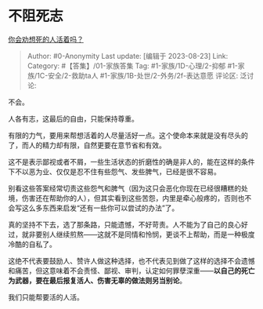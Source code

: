 # 不阻死志
[你会劝想死的人活着吗？](https://www.zhihu.com/question/589849650/answer/3178115629)

> Author: #0-Anonymity
> Last update: [编辑于 2023-08-23]
> Link:
> Category: #【答集】/01-家族答集 
> Tag: #1-家族/1D-心理/2-抑郁 #1-家族/1C-安全/2-救助ta人 #1-家族/1B-处世/2-外务/2f-表达意愿
> 评论区:
> 泛讨论:

不会。

人各有志，这最后的自由，只能保持尊重。

有限的力气，要用来帮想活着的人尽量活好一点。这个使命本来就是没有尽头的了，而人的精力却有限，自然更要在意节省和有效。

这不是表示鄙视或者不屑，一些生活状态的折磨性的确是非人的，能在这样的条件下不以恶为业、仅仅是忍不住有些怨气、发些脾气，已经是很不容易。

别看这些答案经常切责这些怨气和脾气（因为这只会恶化你现在已经很糟糕的处境，伤害还在帮助你的人），但其实看到这些苦怨，内里是牵心般疼的，否则也不会写这么多东西来启发“还有一些你可以尝试的办法”了。

真的坚持不下去，选了那条路，只能遗憾，不好苛责。人不能为了自己的良心好过，就非要别人继续煎熬——这就不是同情和怜悯，更谈不上帮助，而是一种极度冷酷的自私了。

这绝不代表要鼓励人、赞许人做这种选择，也不代表见到做了这样的选择不会遗憾和痛苦，但这意味着不会责怪、鄙视、审判，认定如何罪孽深重——**以自己的死亡为武器，要在最后报复活人、伤害无辜的做法则另当别论**。

我们只能帮要活的人活。
